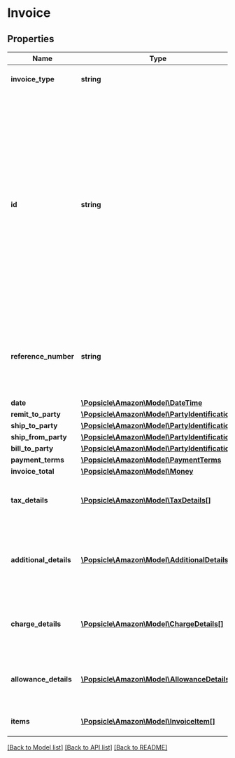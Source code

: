 # Invoice

## Properties
Name | Type | Description | Notes
------------ | ------------- | ------------- | -------------
**invoice_type** | **string** | Identifies the type of invoice. | 
**id** | **string** | Unique number relating to the charges defined in this document. This will be invoice number if the document type is Invoice or CreditNote number if the document type is Credit Note. Failure to provide this reference will result in a rejection. | 
**reference_number** | **string** | An additional unique reference number used for regulatory or other purposes. | [optional] 
**date** | [**\Popsicle\Amazon\Model\\DateTime**](\DateTime.md) |  | 
**remit_to_party** | [**\Popsicle\Amazon\Model\PartyIdentification**](PartyIdentification.md) |  | 
**ship_to_party** | [**\Popsicle\Amazon\Model\PartyIdentification**](PartyIdentification.md) |  | [optional] 
**ship_from_party** | [**\Popsicle\Amazon\Model\PartyIdentification**](PartyIdentification.md) |  | [optional] 
**bill_to_party** | [**\Popsicle\Amazon\Model\PartyIdentification**](PartyIdentification.md) |  | [optional] 
**payment_terms** | [**\Popsicle\Amazon\Model\PaymentTerms**](PaymentTerms.md) |  | [optional] 
**invoice_total** | [**\Popsicle\Amazon\Model\Money**](Money.md) |  | 
**tax_details** | [**\Popsicle\Amazon\Model\TaxDetails[]**](TaxDetails.md) | Total tax amount details for all line items. | [optional] 
**additional_details** | [**\Popsicle\Amazon\Model\AdditionalDetails[]**](AdditionalDetails.md) | Additional details provided by the selling party, for tax related or other purposes. | [optional] 
**charge_details** | [**\Popsicle\Amazon\Model\ChargeDetails[]**](ChargeDetails.md) | Total charge amount details for all line items. | [optional] 
**allowance_details** | [**\Popsicle\Amazon\Model\AllowanceDetails[]**](AllowanceDetails.md) | Total allowance amount details for all line items. | [optional] 
**items** | [**\Popsicle\Amazon\Model\InvoiceItem[]**](InvoiceItem.md) | The list of invoice items. | [optional] 

[[Back to Model list]](../../README.md#documentation-for-models) [[Back to API list]](../../README.md#documentation-for-api-endpoints) [[Back to README]](../../README.md)


